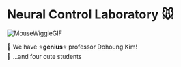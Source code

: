 # Neural Control Laboratory 🐭
![MouseWiggleGIF](https://github.com/user-attachments/assets/0b510898-181a-4fb3-a63a-d04e5dea5cf7)

🧙 We have ⭐<b>genius</b>⭐ professor Dohoung Kim! <br>
🐤 ...and four cute students <br>

<!--

**Here are some ideas to get you started:**

🙋‍♀️ A short introduction - what is your organization all about?
🌈 Contribution guidelines - how can the community get involved?
👩‍💻 Useful resources - where can the community find your docs? Is there anything else the community should know?
🍿 Fun facts - what does your team eat for breakfast?
🧙 Remember, you can do mighty things with the power of [Markdown](https://docs.github.com/github/writing-on-github/getting-started-with-writing-and-formatting-on-github/basic-writing-and-formatting-syntax)
-->
